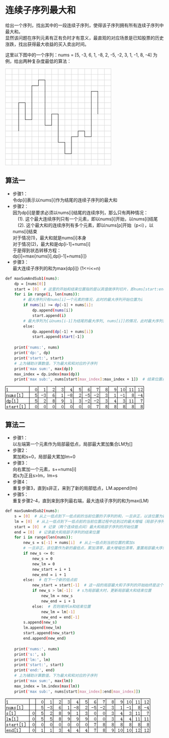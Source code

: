 # 连续子序列最大和

给出一个序列，找出其中的一段连续子序列，使得该子序列拥有所有连续子序列中最大和。\
显然该问题在序列元素有正有负时才有意义，最直观的对应场景是已知股票的历史涨跌，找出获得最大收益的买入卖出时间。

这里以下图中的一个序列：nums = [5, -3, 6, 1, -8, 2, -5, -2, 3, 1, -1, 8, -4] 为例，给出两种复杂度最低的算法：

![](https://github.com/meowmiji/subseries-max-sum/blob/master/images/series.png)

## 算法一

- 步骤1：\
令dp[i]表示以nums[i]作为结尾的连续子序列的最大和
- 步骤2：\
因为dp[i]是要求必须以nums[i]结尾的连续序列，那么只有两种情况：\
&nbsp;&nbsp;&nbsp;&nbsp;(1). 这个最大连续序列只有一个元素，即以nums[i]开始，以nums[i]结尾\
&nbsp;&nbsp;&nbsp;&nbsp;(2). 这个最大和的连续序列有多个元素，即以nums[p]开始（p<i），以nums[i]结束\
对于情况(1)，最大和就是nums[i]本身\
对于情况(2)，最大和是dp[i-1]+nums[i]\
于是得到状态转移方程：\
dp[i]=max{nums[i],dp[i-1]+nums[i]}
- 步骤3：\
最大连续子序列的和为max{dp[i]} (1<=i<=n)

```bash
def maxSumAndSub1(nums):
    dp = [nums[0]]
    start = [0]  # 这里的开始和结束位置指的是以其值做序列切片，即nums[start:end]
    for i in range(1, len(nums)):
        # 最大序列只有nums[i]一个元素的情况，此时的最大序列开始位置为i
        if nums[i] >= dp[-1] + nums[i]:
            dp.append(nums[i])
            start.append(i)
        # 最大序列为[以nums[i-1]为结尾的最大序列, nums[i]]的情况，此时最大序列开始位置与上一最大序列开始位置保持不变
        else:
            dp.append(dp[-1] + nums[i])
            start.append(start[-1])

    print('nums:', nums)
    print('dp:', dp)
    print('start:', start)
    # 上为辅助计算数值，下为最大和和对应的子序列
    print('max sum:', max(dp))
    max_index = dp.index(max(dp))
    print('max sub:', nums[start[max_index]:max_index + 1])  # 结束位置永远是i+1，由dp的定义决定
```

![](https://github.com/meowmiji/subseries-max-sum/blob/master/images/method_1_illustration.png)   

## 算法二

- 步骤1：\
以左端第一个元素作为局部最低点，局部最大累加集合LM为[]
- 步骤2：\
累加和s=0，局部最大累加lm=0
- 步骤3：\
向右累加一个元素，s+=nums[i]\
若s为正且s>lm，lm=s
- 步骤4：\
重复步骤3，直到s非正，来到了新的局部低点，LM.append(lm)
- 步骤5：\
重复步骤2-4，直到来到序列最右端，最大连续子序列的和为max(LM)

```bash
def maxSumAndSub2(nums):
    s = [0]  # 从上一低点到下一低点前的当前位置的子序列的和，一旦非正，以该位置为新的低点，同时s归零
    lm = [0]  # 从上一低点到下一低点前的当前位置过程中达到过的最大增幅（局部子序列和），local maximum
    start = [0]  # 记录（两个连续低点间）最大和局部子序列的开始位置
    end = [0]  # 记录最大和局部子序列的结束位置
    for i in range(len(nums)):
        new_s = s[-1] + nums[i]  # 从上一低点到当前位置的累加s
        # 一旦非正，该位置作为新的最低点，累加清零，最大增幅也清零，重置局部最大序列开始结束位置
        if new_s <= 0:
            new_s = 0
            new_lm = 0
            new_start = i + 1
            new_end = i + 1
        else:  # 在下一个新的低点前
            new_start = start[-1]  # 这一段的局部最大和子序列的开始始终是这个低点
            if new_s > lm[-1]:  # s为局部最大时，更新局部最大和结束位置
                new_lm = new_s
                new_end = i + 1
            else:  # 否则维持lm和结束位置
                new_lm = lm[-1]
                new_end = end[-1]
        s.append(new_s)
        lm.append(new_lm)
        start.append(new_start)
        end.append(new_end)

    print('nums:', nums)
    print('s:', s)
    print('lm:', lm)
    print('start:', start)
    print('end:', end)
    # 上为辅助计算数值，下为最大和和对应的子序列
    print('max sum:', max(lm))
    max_index = lm.index(max(lm))
    print('max sub:', nums[start[max_index]:end[max_index]])
```

![](https://github.com/meowmiji/subseries-max-sum/blob/master/images/method_2_illustration.png)
